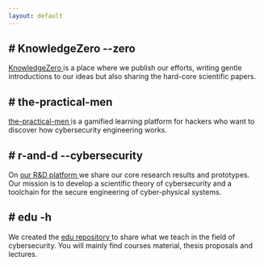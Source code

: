 ```yaml
---
layout: default
---
```


<div class="row t-margin">
  <div class="col-10 col-sm-11">
    <h2 class="m-research-title">
      # KnowledgeZero --zero
    </h2>
  </div>
</div>
<div class="row res-sec">
  <div class="col-12">
    <p class="desc-margin m-research-text">
      <a href="https://www.knowledgezero.com/" target="blank">
        KnowledgeZero
      </a>
      is a place where we publish our efforts, writing gentle introductions to our ideas but also sharing the hard-core scientific papers. <br>
    </p>
  </div>
</div>

<div class="row t-margin">
  <div class="col-10 col-sm-11">
    <h2 class="m-research-title">
      # the-practical-men
    </h2>
  </div>
</div>
<div class="row res-sec">
  <div class="col-12">
    <p class="desc-margin m-research-text">
      <a href="https://github.com/testtpm/the-practical-men-beta-v0.4" target="blank">
        the-practical-men
      </a>
      is a gamified learning platform for hackers who want to discover how cybersecurity engineering works. <br>
    </p>      
  </div>
</div>

<div class="row t-margin">
  <div class="col-10 col-sm-11">
    <h2 class="m-research-title">
      # r-and-d --cybersecurity
    </h2>
  </div>
</div>
<div class="row res-sec">
  <div class="col-12">
    <p class="desc-margin m-research-text">
      On
      <a href="https://github.com/v-research/cybersecurity" target="blank">
        our R&D platform
      </a>
      we share our core research results and prototypes. Our mission is to develop a scientific theory of cybersecurity and a toolchain for the secure engineering of cyber-physical systems. <br>
    </p>
  </div>
</div>

<div class="row t-margin">
  <div class="col-10 col-sm-11">
    <h2 class="m-research-title">
      # edu -h
    </h2>
  </div>
</div>
<div class="row res-sec">
  <div class="col-12">
    <p class="desc-margin m-research-text">
      We created the
      <a href="https://edu.v-research.it" target="blank">
        edu repository
      </a>
      to share what we teach in the field of cybersecurity. You will mainly find courses material, thesis proposals and lectures. <br>
    </p>
  </div>
</div>
